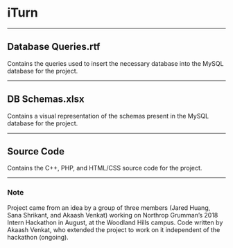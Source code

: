 # iTurn

- - - - - - - 
## Database Queries.rtf

Contains the queries used to insert the necessary database into the MySQL database for the project.

- - - - - - - 
## DB Schemas.xlsx

Contains a visual representation of the schemas present in the MySQL database for the project.

- - - - - - - - -
## Source Code

Contains the C++, PHP, and HTML/CSS source code for the project.

- - - - - - - - -
### Note

Project came from an idea by a group of three members (Jared Huang, Sana Shrikant, and Akaash Venkat) working on Northrop Grumman’s 2018 Intern Hackathon in August, at the Woodland Hills campus. 
Code written by Akaash Venkat, who extended the project to work on it independent of the hackathon (ongoing).
